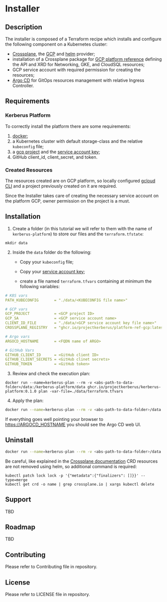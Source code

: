 # Installer

## Description

The installer is composed of a Terraform recipe which installs and configure the following component on a Kubernetes cluster:

- [Crossplane](https://github.com/crossplane/crossplane), the [GCP](https://github.com/crossplane/provider-gcp) and [helm](https://github.com/crossplane-contrib/provider-helm) provider;
- installation of a Crossplane package for [GCP platform reference](https://github.com/idallaserra/platform-ref-gcp) defining the API and XRD for Networking, GKE, and CloudSQL resources;
- GCP service account with required permission for creating the resources;
- [Argo CD](https://argoproj.github.io/projects/argo-cd) for GitOps resources management with relative Ingress Controller.


## Requirements

### Kerberus Platform

To correctly install the platform there are some requirements:

1. [docker](https://www.docker.com/);
2. a Kubernetes cluster with default storage-class and the relative `kubeconfig` file;
3. a [gcp project](https://cloud.google.com/resource-manager/docs/creating-managing-projects) and the [service account key](https://cloud.google.com/iam/docs/creating-managing-service-account-keys);
4. GitHub client_id, client_secret, and token.

### Created Resources

The resources created are on GCP platform, so locally configured [gcloud CLI](https://cloud.google.com/sdk/gcloud) and a project previously created on it are required.

Since the Installer takes care of creating the necessary service account on the platform GCP, owner permission on the project is a must.

## Installation

1. Create a folder (in this tutorial we will refer to them with the name of `kerberus-platform`) to store our files and the `terraform.tfstate`:

```shell
mkdir data
```

2. Inside the `data` folder do the following:

   * Copy your  `kubeconfig` file;

   * Copy your [service account key](https://cloud.google.com/iam/docs/creating-managing-service-account-keys);

   * create a file named `terraform.tfvars` containing at minimum the following variables:

```yaml
# K8S vars
PATH_KUBECONFIG       = "./data/<KUBECONFIG file name>"

# GCP vars
GCP_PROJECT           = <GCP project ID>
GCP_SA                = <GCP service account name>
CLIENT_ID_FILE        = "./data/<GCP service account key file name>"
CROSSPLANE_REGISTRY   = "ghcr.io/projectkerberus/platform-ref-gcp:latest"

# Argo vars
ARGOCD_HOSTNAME       = <FQDN name of ARGO>

# GitHub Vars
GITHUB_CLIENT_ID      = <GitHub client ID>
GITHUB_CLIENT_SECRETS = <GitHub clinet secrets>
GITHUB_TOKEN          = <GitHub token>
```

3. Review and check the execution plan:

```shell
docker run --name=kerberus-plan --rm -v <abs-path-to-data-folder>/data:/kerberus-platform/data ghcr.io/projectkerberus/kerberus-platform:0.1.0 plan -var-file=./data/terraform.tfvars
```

4. Apply the plan:

```bash
docker run --name=kerberus-plan --rm -v <abs-path-to-data-folder>/data:/kerberus-platform/data ghcr.io/projectkerberus/kerberus-platform:0.1.0 apply --auto-approve -var-file=./data/terraform.tfvars -state=./data/terraform.tfstate
```

If everything goes well pointing your browser to <https://ARGOCD_HOSTNAME> you should see the Argo CD web UI.

## Uninstall

```bash
docker run --name=kerberus-plan --rm -v <abs-path-to-data-folder>/data:/kerberus-platform/data ghcr.io/projectkerberus/kerberus-platform:0.1.0 destroy --auto-approve -var-file=./data/terraform.tfvars -state=./data/terraform.tfstate
```

Be careful, like explained in the [Crossplane documentation](https://crossplane.io/docs/v1.0/getting-started/install-configure.html#install-crossplane-cli) CRD resources are not removed using helm, so additional command is required:

```shell
kubectl patch lock lock -p '{"metadata":{"finalizers": []}}' --type=merge
kubectl get crd -o name | grep crossplane.io | xargs kubectl delete
```
## Support

TBD
## Roadmap

TBD
## Contributing

Please refer to Contributing file in repository.

## License

Please refer to LICENSE file in repository.
